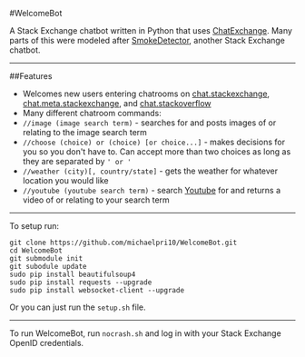 #WelcomeBot

A Stack Exchange chatbot written in Python that uses [ChatExchange](https://github.com/Manishearth/ChatExchange). Many parts of this were modeled after [SmokeDetector](https://github.com/Charcoal-SE/SmokeDetector), another Stack Exchange chatbot. 

---

##Features

- Welcomes new users entering chatrooms on [chat.stackexchange](http://chat.stackexchange.com), [chat.meta.stackexchange](http://chat.meta.stackexchange.com), and [chat.stackoverflow](http://chat.stackoverflow.com)
- Many different chatroom commands:
 - `//image (image search term)` - searches for and posts images of or relating to the image search term
 - `//choose (choice) or (choice) [or choice...]` - makes decisions for you so you don't have to. Can accept more than two choices as long as they are separated by `' or '`
 - `//weather (city)[, country/state]` - gets the weather for whatever location you would like
 - `//youtube (youtube search term)` - search [Youtube](https://www.youtube.com/) for and returns a video of or relating to your search term

---

To setup run: 

    git clone https://github.com/michaelpri10/WelcomeBot.git
    cd WelcomeBot
    git submodule init
    git subodule update
    sudo pip install beautifulsoup4
    sudo pip install requests --upgrade
    sudo pip install websocket-client --upgrade
    
Or you can just run the `setup.sh` file.

---

To run WelcomeBot, run `nocrash.sh` and log in with your Stack Exchange OpenID credentials.
